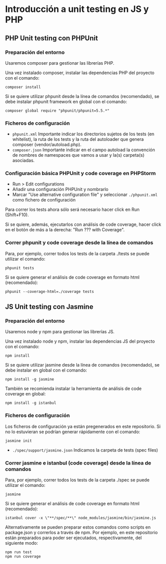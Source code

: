 # Introducción a unit testing en JS y PHP

## PHP Unit testing con PHPUnit

### Preparación del entorno

Usaremos composer para gestionar las librerías PHP.

Una vez instalado composer, instalar las dependencias PHP del proyecto con el comando:

```
composer install
```

Si se quiere utilizar phpunit desde la línea de comandos (recomendado), 
se debe instalar phpunit framework en global con el comando: 

```
composer global require "phpunit/phpunit=5.5.*"
```

### Ficheros de configuración

* `phpunit.xml` Importante indicar los directorios sujetos de los tests (en whitelist), la ruta 
de los tests y la ruta del autoloader que genera composer (vendor/autoload.php).
* `composer.json` Importante indicar en el campo autoload la convención de nombres de namespaces 
que vamos a usar y la(s) carpeta(s) asociadas. 

### Configuración básica PHPUnit y code coverage en PHPStorm 

* Run > Edit configurations
* Añadir una configuración PHPUnit y nombrarlo
* Marcar "Use alternative configuration file" y seleccionar `./phpunit.xml` como fichero de configuración

Para correr los tests ahora sólo será necesario hacer click en Run (Shift+F10). 

Si se quiere, además, ejecutarlos con análisis de code coverage, hacer click en el botón de más a la derecha:
"Run ??? with Coverage".

### Correr phpunit y code coverage desde la línea de comandos

Para, por ejemplo, correr todos los tests de la carpeta ./tests se puede utilizar el comando:

``` 
phpunit tests
```

Si se quiere generar el análisis de code coverage en formato html (recomendado):

```
phpunit --coverage-html=./coverage tests
```

## JS Unit testing con Jasmine
 
### Preparación del entorno

Usaremos node y npm para gestionar las librerías JS.

Una vez instalado node y npm, instalar las dependencias JS del proyecto con el comando:

```
npm install
```

Si se quiere utilizar jasmine desde la línea de comandos (recomendado), se debe instalar en global con el comando: 

```
npm install -g jasmine
```

También se recomienda instalar la herramienta de análisis de code coverage en global:

```
npm install -g istanbul
```

### Ficheros de configuración

Los ficheros de configuración ya están pregenerados en este repositorio. Si no lo estuvieran se podrían generar
rápidamente con el comando:

```
jasmine init
```

* `./spec/support/jasmine.json` Indicamos la carpeta de tests (spec files)


### Correr jasmine e istanbul (code coverage) desde la línea de comandos

Para, por ejemplo, correr todos los tests de la carpeta ./spec se puede utilizar el comando:

``` 
jasmine
```

Si se quiere generar el análisis de code coverage en formato html (recomendado):

```
istanbul cover -x \"**/spec/**\" node_modules/jasmine/bin/jasmine.js
```

Alternativamente se pueden preparar estos comandos como scripts en package.json y correrlos a través de npm.
Por ejemplo, en este repositorio están preparados para poder ser ejecutados, respectivamente, del siguiente modo:

```
npm run test
npm run coverage
```
